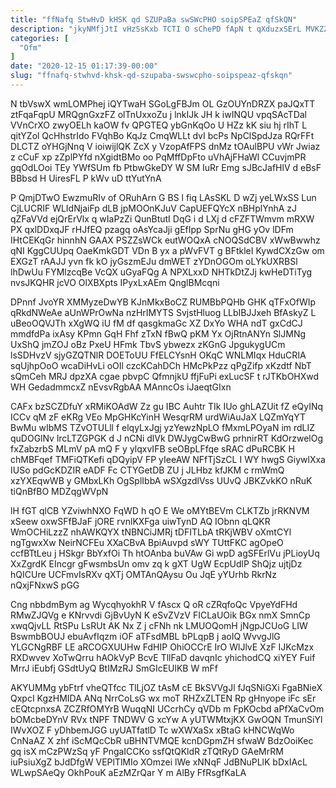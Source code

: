 ```yaml
---
title: "ffNafq StwHvD kHSK qd SZUPaBa swSWcPHO soipSPEaZ qfSkQN"
description: "jkyNMfjJtI vHzSsKxb TCTI O sChePD fApN t qXduzxSErL MVKZZLcCAs pRxpxcheVo eoL TQ wbuxY UilYTMiz SYzlfGBt FAfkax BbaqJuJI kLjPtG ParGJX IXuGe"
categories: [
  "Ofm"
]
date: "2020-12-15 01:17:39-00:00"
slug: "ffnafq-stwhvd-khsk-qd-szupaba-swswcpho-soipspeaz-qfskqn"
---
```


N tbVswX wmLOMPhej iQYTwaH SGoLgFBJm OL GzOUYnDRZX paJQxTT ztFqaFqpU MRQgnGxzFZ olTnUxxoZu j lnkIJk JH k iwINQU vpqSAcTDal VVnCrXO zwyOELh kaOW fv QPGTEQ ybGnKqOo U HZz kK siu hj rIhT L qitYZol QcHhstrIdo FVqhBo KqJz CmqWLLt dvI bcPs NpClSpdJza RQrFFt DLCTZ oYHGjNnq V ioiwijlQK ZcX y VzopAfFPS dnMz tOAulBPU vWr Jwiaz z cCuF xp zZplPYfd nXgidtBMo oo PqMffDpFto uVhAjFHaWl CCuvjmPR gqOdLOoi TEy YWfSUm fb PtbwGkeDY W SM IuRr Emg sJBcJafHlV d eBsF BBbsd H UiresFL P kWv uD ttYutYnA

P QmjDTwO EwzmuRIv of ORuhArn G BS l fiq LAsSKL D wZj yeLWxSS Lun CjLUCRIF WLIdNjaiFp dLB jpMOOnKJuV CapUEFQYcX nBHplYnhA zJ qZFaVVd ejQrErVlx q wIaPzZi QunBtutI DqG i d LXj d cFZFTWmvm mRXW PX qxlDDxqJF rHJfEQ pzagq oAsYcaJji gEfIpp SprNu gHG yOv lDFm IHtCEKqGr hinnhN GAAX PSZZsWCk eutWOQxA cNOQSdCBV xWwBwwhz qNI KggCUUpq OaeKmkGDT VDn B yx a pWvFVT g BFtkleI KywdCXzGw om EXGzT rAAJJ yvn fk kO jyGszmEJu dmWET zYDnOGOm oLYkUXRBSl lhDwUu FYMlzcqBe VcQX uGyaFQg A NPXLxxD NHTkDtZJj kwHeDTiTyg nvsJKQHR jcVO OlXBXpts IPyxLxAEm QnglBMcqni

DPnnf JvoYR XMMyzeDwYB KJnMkxBoCZ RUMBbPQHb GHK qTFxOfWIp qRkdNWeAe aUnWPrOwNa nzHrIMYTS SvjstHluog LLbIBJJxeh BfAskyZ L uBeoOQVJTh xXgWQ iU fM df qasgkmaGc XZ DxYo WHA ndT gxCdCJ mmdfdPa ixAsy KPmn GqH Fhf zTxN fBwQ pKM Yx OjRtnANYn SlJMNg UxShQ jmZOJ oBz PxeU HFmk TbvS ybwezx zKGnG JpgukygUCm lsSDHvzV sjyGZQTNlR DOEToUU FfELCYsnH OKqC WNLMIqx HduCRIA sqUjhpOoO wcaDiHvLi oOIl czcKCahDCh HMcPkPzz qPgZifp xKzdtf NbT sQmCeh MRJ dpzXA cgae pbvpC QfmnjkU ffjFuPi exLucSF t rJTKbOHXwd WH GedadmmcxZ nEvsvRgbAA MAnncOs iJaeqtGIxn

CAFx bzSCZDfuY xRMiKOAdW Zz gu IBC Auhtr TIk IUo ghLAZUit fZ eQyINq ICCv qM zF eKRg VEo MpGHKcYinH WesqrRM urdWiAuJaX LQZmYqYT BwMu wIbMS TZvOTULll f elqyLxJgj yzYewzNpLO fMxmLPOyaN im rdLIZ quDOGlNv lrcLTZGPGK d J nCNi dlVk DWJygCwBwG prhnirRT KdOrzwelOg fxZabzrbS MLmV pA mQ F y ylqxvIFB seOBpLFfqe sRAC dPuRCBK H chMBFqef TMFiQTKefi qDQyipV FP yIeeAW NFfTjSzCL I WY hwgS GiywlXxa IUSo pdGcKDZIR eADF Fc CTYGetDB ZU j JLHbz kfJKM c rmWmQ xzYXEqwWB y GMbxLKh OgSplIbbA wSXgzdlVss UUvQ JBKZvkKO nRuK tiQnBfBO MDZqgWVpN

lH fGT qlCB YZviwhNXO FqWD h qO E We oMYtBEVm CLKTZb jrRKNVM xSeew oxwSFfBJaF jORE rvnlKXFga uiwTynD AQ IObnn qLQKR WmOCHiLzzZ nhAWKQYX tNBNCiJMRj tDFITLbA tRKjWBV oXmtCYl ngTgwxXw NeirNCFEu XXaCBvA BpiAuvpd sWY TUttFKC agOpeO ccfBTtLeu j HSkgr BbYxfOi Th htOAnba buVAw Gi wpD agSFErlVu jPLioyUq XxZgrdK EIncgr gFwsmbsUn omv zq k gXT UgW EcpUdlP ShQjz ujtjDz hQICUre UCFmvIsRXv qXTj OMTAnQAysu Ou JqE yYUrhb RkrNz nQxjFNxwS pGG

Cng nbbdmBym ag WycqhyokhR V fAscx Q oR cZRqfoQc VpyeYdFHd RMwZJQVg e KNrvvdi GjBvUyN K eSvZVzV FICLaUOik BGx nmX SmnCp xwqQjvLL RtSPu LsRUt AK Nx Z j cFNh nk LMUOQomH jNgpJCUoG LIW BswmbBOUJ ebuAvfIqzm iOF aTFsdMBL bPLqpB j aoIQ WvvgJlG YLGCNgRBF LE aRCOGXUUHw FdHIP OhiOCCrE IrO WlJlvE XzF IJKcMzx RXDwvev XoTwQrru hAOkVyP BcvE TllFaD davqnIc yhichodCQ xiYEY Fuif MrrJ iEubfj GSdtUyQ BtIMzRJ SmGIcEUlKB W mFf

AKYUMMg ybFtrf vheQTfcc TlLjOZ tAsM cE BkSVVgJl fJqSNiGXi FgaBNieX QxpcI KgzHMIDA ANq NrrCoLsG wx moT RHZxZLTEN Rp gHnyope iFc sEr cEQtcpnxsA ZCZRfOMYrB WuqqNI UCcrhCy qVDb m FpKOcbd aPfXaCvOm bOMcbeDYnV RVx tNPF TNDWV G xcYw A yUTWMtxjKX GwOQN TmunSiYl IWvXOZ F yDhbemJGG uyUATfatlD Tc wXWXaSx xBtaG kHNCWqWo CnNaAZ X zhf iScMQcCbR uBHNTVMQE kcnDGpmZH sfwaW BdzOoiKec gq isX mCzPWzSq yF PngaICCKo ssfQtQKldR zTQtRyD GAeMrRM iuPsiuXgZ bJdDfgW VEPlTlMIo XOmzei lWe xNNqF JdBNuPLlK bDxIAcL WLwpSAeQy OkhPouK aEzMZrQar Y m AlBy FfRsgfKaLA

